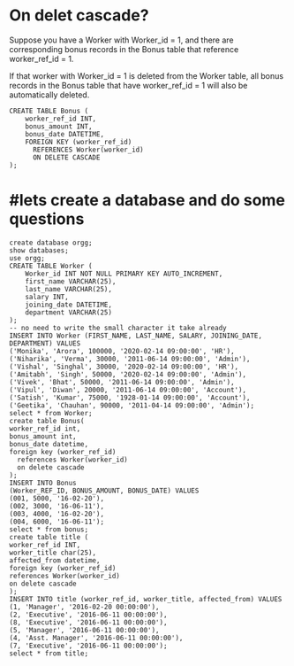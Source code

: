 # On delet cascade? 
Suppose you have a Worker with Worker_id = 1, and there are corresponding bonus records in the Bonus table that reference worker_ref_id = 1.

If that worker with Worker_id = 1 is deleted from the Worker table, all bonus records in the Bonus table that have worker_ref_id = 1 will also be automatically deleted.
```
CREATE TABLE Bonus (
    worker_ref_id INT,
    bonus_amount INT,
    bonus_date DATETIME,
    FOREIGN KEY (worker_ref_id)
      REFERENCES Worker(worker_id)
      ON DELETE CASCADE
);

```
#   #lets create a database and do some questions 
```
create database orgg;
show databases;
use orgg;
CREATE TABLE Worker (
    Worker_id INT NOT NULL PRIMARY KEY AUTO_INCREMENT,
    first_name VARCHAR(25),
    last_name VARCHAR(25),
    salary INT,
    joining_date DATETIME,
    department VARCHAR(25)
);
-- no need to write the small character it take already 
INSERT INTO Worker (FIRST_NAME, LAST_NAME, SALARY, JOINING_DATE, DEPARTMENT) VALUES  
('Monika', 'Arora', 100000, '2020-02-14 09:00:00', 'HR'),  
('Niharika', 'Verma', 30000, '2011-06-14 09:00:00', 'Admin'),  
('Vishal', 'Singhal', 30000, '2020-02-14 09:00:00', 'HR'),  
('Amitabh', 'Singh', 50000, '2020-02-14 09:00:00', 'Admin'),  
('Vivek', 'Bhat', 50000, '2011-06-14 09:00:00', 'Admin'),  
('Vipul', 'Diwan', 20000, '2011-06-14 09:00:00', 'Account'),  
('Satish', 'Kumar', 75000, '1928-01-14 09:00:00', 'Account'),  
('Geetika', 'Chauhan', 90000, '2011-04-14 09:00:00', 'Admin');
select * from Worker;
create table Bonus(
worker_ref_id int,
bonus_amount int,
bonus_date datetime,
foreign key (worker_ref_id)
  references Worker(worker_id)
  on delete cascade
);
INSERT INTO Bonus  
(Worker_REF_ID, BONUS_AMOUNT, BONUS_DATE) VALUES  
(001, 5000, '16-02-20'),  
(002, 3000, '16-06-11'),  
(003, 4000, '16-02-20'),  
(004, 6000, '16-06-11');
select * from bonus;
create table title (
worker_ref_id INT,
worker_title char(25),
affected_from datetime,
foreign key (worker_ref_id)
references Worker(worker_id)
on delete cascade
);
INSERT INTO title (worker_ref_id, worker_title, affected_from) VALUES
(1, 'Manager', '2016-02-20 00:00:00'),
(2, 'Executive', '2016-06-11 00:00:00'),
(8, 'Executive', '2016-06-11 00:00:00'),
(5, 'Manager', '2016-06-11 00:00:00'),
(4, 'Asst. Manager', '2016-06-11 00:00:00'),
(7, 'Executive', '2016-06-11 00:00:00');
select * from title;



```
